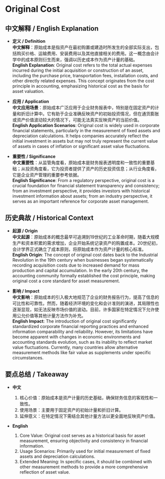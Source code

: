 # Original Cost

## 中文解释 / English Explanation

* **定义 / Definition**  
  **中文解释**：原始成本是指资产在最初购置或建造时所发生的全部实际支出，包括购买价格、运输费用、安装费用以及其他直接相关的费用。这一概念由会计学中的成本原则衍生而来，强调以历史成本作为资产计量的基础。  
  **English Explanation**: Original cost refers to the total actual expenses incurred during the initial acquisition or construction of an asset, including the purchase price, transportation fees, installation costs, and other directly related expenses. This concept originates from the cost principle in accounting, emphasizing historical cost as the basis for asset valuation.

* **应用 / Application**  
  **中文应用场景**：原始成本广泛应用于企业财务报表中，特别是在固定资产的计量和折旧计算中。它有助于企业准确反映资产的初始投资情况，但在通货膨胀或资产价值波动较大的情况下，可能无法真实反映资产的当前价值。  
  **English Application Scenarios**: Original cost is widely used in corporate financial statements, particularly in the measurement of fixed assets and depreciation calculations. It helps companies accurately reflect the initial investment in assets but may not truly represent the current value of assets in cases of inflation or significant asset value fluctuations.

* **重要性 / Significance**  
  **中文重要性**：从监管角度看，原始成本是财务报表透明度和一致性的重要基础；从投资角度看，它为投资者提供了资产的历史投资信息；从行业角度看，它是企业资产管理的重要参考依据。  
  **English Significance**: From a regulatory perspective, original cost is a crucial foundation for financial statement transparency and consistency; from an investment perspective, it provides investors with historical investment information about assets; from an industry perspective, it serves as an important reference for corporate asset management.

## 历史典故 / Historical Context

* **起源 / Origin**  
  **中文起源**：原始成本的概念最早可追溯到19世纪的工业革命时期，随着大规模生产和资本积累的需求增加，企业开始系统记录资产的购置成本。20世纪初，会计学界正式确立了成本原则，将原始成本作为资产计量的核心标准。  
  **English Origin**: The concept of original cost dates back to the Industrial Revolution in the 19th century when businesses began systematically recording acquisition costs due to increased demand for mass production and capital accumulation. In the early 20th century, the accounting community formally established the cost principle, making original cost a core standard for asset measurement.

* **影响 / Impact**  
  **中文影响**：原始成本的引入极大地规范了企业的财务报告行为，提高了信息的可比性和可靠性。然而，随着经济环境的变化和会计准则的演进，其局限性也逐渐显现，如无法反映市场价值的波动。目前，许多国家在特定情况下允许使用公允价值等其他计量方法作为补充。  
  **English Impact**: The introduction of original cost significantly standardized corporate financial reporting practices and enhanced information comparability and reliability. However, its limitations have become apparent with changes in economic environments and accounting standards evolution, such as its inability to reflect market value fluctuations. Currently, many countries allow alternative measurement methods like fair value as supplements under specific circumstances.

## 要点总结 / Takeaway

* **中文**  
  1. 核心价值：原始成本是资产计量的历史基础，确保财务信息的客观性和一致性。
  2. 使用场景：主要用于固定资产的初始计量和折旧计算。
  3. 延伸意义：在特定情况下需结合其他计量方法以更全面地反映资产价值。

* **English**  
  1. Core Value: Original cost serves as a historical basis for asset measurement, ensuring objectivity and consistency in financial information.
  2. Usage Scenarios: Primarily used for initial measurement of fixed assets and depreciation calculations.
  3. Extended Meaning: In specific cases, it should be combined with other measurement methods to provide a more comprehensive reflection of asset value.